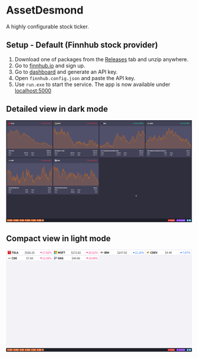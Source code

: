 # AssetDesmond
A highly configurable stock ticker.

## Setup - Default (Finnhub stock provider)
1. Download one of packages from the [Releases](https://github.com/JTinkers/AssetDesmond/releases) tab and unzip anywhere.
2. Go to [finnhub.io](https://finnhub.io/) and sign up.
3. Go to [dashboard](https://finnhub.io/dashboard) and generate an API key.
4. Open `finnhub.config.json` and paste the API key.
5. Use `run.exe` to start the service.
The app is now available under [localhost:5000](http://localhost:5000/)

## Detailed view in dark mode
![](https://github.com/JTinkers/AssetDesmond/blob/main/showcase_1.png)

## Compact view in light mode
![](https://github.com/JTinkers/AssetDesmond/blob/main/showcase_2.png)